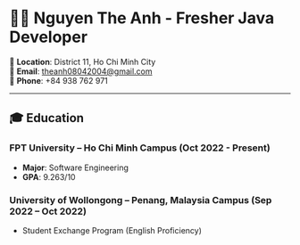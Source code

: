 # 👨‍💻 Nguyen The Anh - Fresher Java Developer

📍 **Location**: District 11, Ho Chi Minh City  
📧 **Email**: [theanh08042004@gmail.com](mailto:theanh08042004@gmail.com)  
📱 **Phone**: +84 938 762 971  

---

## 🎓 Education

### **FPT University – Ho Chi Minh Campus** (Oct 2022 - Present)
- **Major**: Software Engineering
- **GPA**: 9.263/10

### **University of Wollongong – Penang, Malaysia Campus** (Sep 2022 – Oct 2022)
- Student Exchange Program (English Proficiency)
